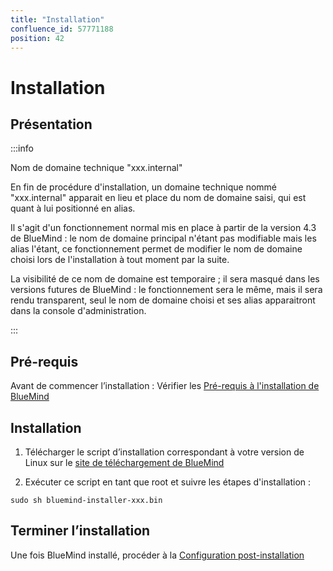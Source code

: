 ```yaml
---
title: "Installation"
confluence_id: 57771188
position: 42
---
```

# Installation


## Présentation


:::info

Nom de domaine technique "xxx.internal"

En fin de procédure d'installation, un domaine technique nommé "xxx.internal" apparait en lieu et place du nom de domaine saisi, qui est quant à lui positionné en alias.

Il s'agit d'un fonctionnement normal mis en place à partir de la version 4.3 de BlueMind : le nom de domaine principal n'étant pas modifiable mais les alias l'étant, ce fonctionnement permet de modifier le nom de domaine choisi lors de l'installation à tout moment par la suite.

La visibilité de ce nom de domaine est temporaire ; il sera masqué dans les versions futures de BlueMind : le fonctionnement sera le même, mais il sera rendu transparent, seul le nom de domaine choisi et ses alias apparaitront dans la console d'administration.

:::


## Pré-requis

Avant de commencer l’installation : Vérifier les [Pré-requis à l'installation de BlueMind](/Guide_d_installation/Prérequis_à_l_installation/)

## Installation

1. Télécharger le script d’installation correspondant à votre version de Linux sur le [site de téléchargement de BlueMind](https://download.bluemind.net/bm-download/)

2. Exécuter ce script en tant que root et suivre les étapes d'installation :


```
sudo sh bluemind-installer-xxx.bin
```


## Terminer l’installation

Une fois BlueMind installé, procéder à la [Configuration post-installation](/Guide_d_installation/Configuration_post_installation/)


